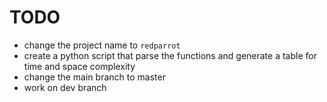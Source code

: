 # TODO

- change the project name to `redparrot`
- create a python script that parse the functions and generate a table for time and space complexity
- change the main branch to master 
- work on dev branch